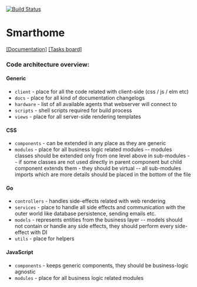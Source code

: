 [![Build Status](https://travis-ci.org/smart-evolution/smarthome.svg?branch=master)](https://travis-ci.org/smart-evolution/smarthome)

# Smarthome
[[Documentation]]()
[[Tasks board]](https://trello.com/b/QtZlwkhQ/project-smart-home)

### Code architecture overview:

#### Generic
- `client` - place for all the code related with client-side (css / js / elm etc)
- `docs` - place for all kind of documentation changelogs
- `hardware` - list of all available agents that webserver will connect to
- `scripts` - shell scripts required for build process 
- `views` - place for all server-side rendering templates

#### CSS
- `components` - can be extended in any place as they are generic
- `modules` - place for all business logic related modules
-- modules classes should be extended only from one level above in sub-modules
-- if some classes are not used directly in parent component but child component extends them - they should be virtual
-- all sub-modules imports which are more details should be placed in the bottom of the file

#### Go
- `controllers` - handles side-effects related with web rendering
- `services` - place to handle all side effects and communication with the outer world like database persistence, sending emails etc.
- `models` - represents entities from the business layer
-- models should not contain or handle any side effects, they should perform every side-effect with DI 
- `utils` - place for helpers

#### JavaScript
- `components` - keeps generic components, they should be business-logic agnostic
- `modules` - place for all business logic related modules

